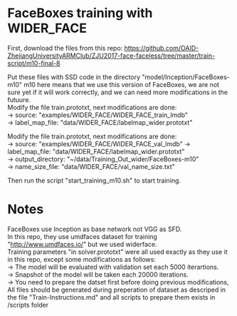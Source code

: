 # FaceBoxes training with WIDER_FACE

First, download the files from this repo: 
https://github.com/OAID-ZhejiangUniversityARMClub/ZJU2017-face-faceless/tree/master/train-script/m10-final-8  <br />

Put these files with SSD code in the directory "model/Inception/FaceBoxes-m10" m10 here means that we use this version of FaceBoxes, we are not sure yet if it will work correctly, and we can need more modifications in the futuure.  <br />
Modify the file train.prototxt, next modifications are done:  <br />
-> source: "examples/WIDER_FACE/WIDER_FACE_train_lmdb"        <br />
-> label_map_file: "data/WIDER_FACE/labelmap_wider.prototxt"  <br />

Modify the file train.prototxt, next modifications are done:  <br />
-> source: "examples/WIDER_FACE/WIDER_FACE_val_lmdb"
-> label_map_file: "data/WIDER_FACE/labelmap_wider.prototxt"   <br />
-> output_directory: "~/data/Training_Out_wider/FaceBoxes-m10" <br />
-> name_size_file: "data/WIDER_FACE/val_name_size.txt"         <br />

Then run the script "start_training_m10.sh" to start training. <br />

# Notes
FaceBoxes use Inception as base network not VGG as SFD.  <br />
In this repo, they use umdfaces dataset for training "http://www.umdfaces.io/" but we used widerface.  <br />
Training parameters "in solver.prototxt" were all used exactly as they use it in this repo, except some modifications as follows:  <br />
-> The model will be evaluated with validation set each 5000 iterartions.  <br />
-> Snapshot of the model will be taken each 20000 iterations.  <br />
-> You need to prepare the datset first before doing previous modifications, All files should be generated during preperation of dataset as descriped in the file "Train-Instructions.md" and all scripts to prepare them exists in /scripts folder <br />
